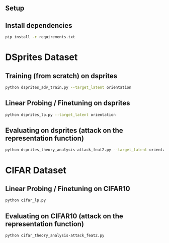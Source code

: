 ## Setup
## Install dependencies

```bash
pip install -r requirements.txt
```

# DSprites Dataset
## Training (from scratch) on dsprites

```bash
python dsprites_adv_train.py --target_latent orientation
```

## Linear Probing / Finetuning on dsprites

```bash
python dsprites_lp.py --target_latent orientation
```

## Evaluating on dsprites (attack on the representation function)

```bash
python dsprites_theory_analysis-attack_feat2.py --target_latent orientation
```

# CIFAR Dataset
## Linear Probing / Finetuning on CIFAR10

```bash
python cifar_lp.py
```

## Evaluating on CIFAR10 (attack on the representation function)

```bash
python cifar_theory_analysis-attack_feat2.py 
```
